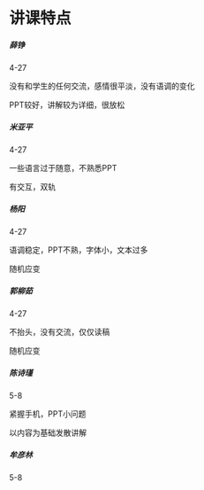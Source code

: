 # 讲课特点

##### 薛铮

4-27

没有和学生的任何交流，感情很平淡，没有语调的变化

PPT较好，讲解较为详细，很放松

##### 米亚平

4-27

一些语言过于随意，不熟悉PPT

有交互，双轨

##### 杨阳

4-27

语调稳定，PPT不熟，字体小，文本过多

随机应变

##### 郭柳茹

4-27

不抬头，没有交流，仅仅读稿

随机应变

##### 陈诗瑾

5-8

紧握手机，PPT小问题

以内容为基础发散讲解

##### 牟彦林

5-8



